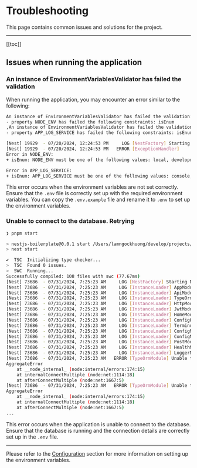 # Troubleshooting

This page contains common issues and solutions for the project.

---

[[toc]]

## Issues when running the application

### An instance of EnvironmentVariablesValidator has failed the validation

When running the application, you may encounter an error similar to the following:

```bash
An instance of EnvironmentVariablesValidator has failed the validation:
- property NODE_ENV has failed the following constraints: isEnum
,An instance of EnvironmentVariablesValidator has failed the validation:
- property APP_LOG_SERVICE has failed the following constraints: isEnum

[Nest] 19929  - 07/20/2024, 12:24:53 PM     LOG [NestFactory] Starting Nest application...
[Nest] 19929  - 07/20/2024, 12:24:53 PM   ERROR [ExceptionHandler]
Error in NODE_ENV:
+ isEnum: NODE_ENV must be one of the following values: local, development, staging, production, test

Error in APP_LOG_SERVICE:
+ isEnum: APP_LOG_SERVICE must be one of the following values: console, google_logging, aws_cloudwatch
```

This error occurs when the environment variables are not set correctly. Ensure that the `.env` file is correctly set up with the required environment variables. You can copy the `.env.example` file and rename it to `.env` to set up the environment variables.

### Unable to connect to the database. Retrying

```bash
❯ pnpm start

> nestjs-boilerplate@0.0.1 start /Users/lamngockhuong/develop/projects/vndevteam/nestjs-boilerplate
> nest start

✔  TSC  Initializing type checker...
>  TSC  Found 0 issues.
>  SWC  Running...
Successfully compiled: 108 files with swc (77.67ms)
[Nest] 73686  - 07/31/2024, 7:25:23 AM     LOG [NestFactory] Starting Nest application...
[Nest] 73686  - 07/31/2024, 7:25:23 AM     LOG [InstanceLoader] AppModule dependencies initialized +2ms
[Nest] 73686  - 07/31/2024, 7:25:23 AM     LOG [InstanceLoader] ApiModule dependencies initialized +0ms
[Nest] 73686  - 07/31/2024, 7:25:23 AM     LOG [InstanceLoader] TypeOrmModule dependencies initialized +0ms
[Nest] 73686  - 07/31/2024, 7:25:23 AM     LOG [InstanceLoader] HttpModule dependencies initialized +0ms
[Nest] 73686  - 07/31/2024, 7:25:23 AM     LOG [InstanceLoader] JwtModule dependencies initialized +0ms
[Nest] 73686  - 07/31/2024, 7:25:23 AM     LOG [InstanceLoader] HomeModule dependencies initialized +0ms
[Nest] 73686  - 07/31/2024, 7:25:23 AM     LOG [InstanceLoader] ConfigHostModule dependencies initialized +0ms
[Nest] 73686  - 07/31/2024, 7:25:23 AM     LOG [InstanceLoader] TerminusModule dependencies initialized +0ms
[Nest] 73686  - 07/31/2024, 7:25:23 AM     LOG [InstanceLoader] ConfigModule dependencies initialized +0ms
[Nest] 73686  - 07/31/2024, 7:25:23 AM     LOG [InstanceLoader] ConfigModule dependencies initialized +0ms
[Nest] 73686  - 07/31/2024, 7:25:23 AM     LOG [InstanceLoader] PostModule dependencies initialized +0ms
[Nest] 73686  - 07/31/2024, 7:25:23 AM     LOG [InstanceLoader] HealthModule dependencies initialized +0ms
[Nest] 73686  - 07/31/2024, 7:25:23 AM     LOG [InstanceLoader] LoggerModule dependencies initialized +1ms
[Nest] 73686  - 07/31/2024, 7:25:23 AM   ERROR [TypeOrmModule] Unable to connect to the database. Retrying (1)...
AggregateError
    at __node_internal_ (node:internal/errors:174:15)
    at internalConnectMultiple (node:net:1114:18)
    at afterConnectMultiple (node:net:1667:5)
[Nest] 73686  - 07/31/2024, 7:25:23 AM   ERROR [TypeOrmModule] Unable to connect to the database. Retrying (2)...
AggregateError
    at __node_internal_ (node:internal/errors:174:15)
    at internalConnectMultiple (node:net:1114:18)
    at afterConnectMultiple (node:net:1667:5)
...
```

This error occurs when the application is unable to connect to the database. Ensure that the database is running and the connection details are correctly set up in the `.env` file.

---

Please refer to the [Configuration](./development.md#configuration) section for more information on setting up the environment variables.
